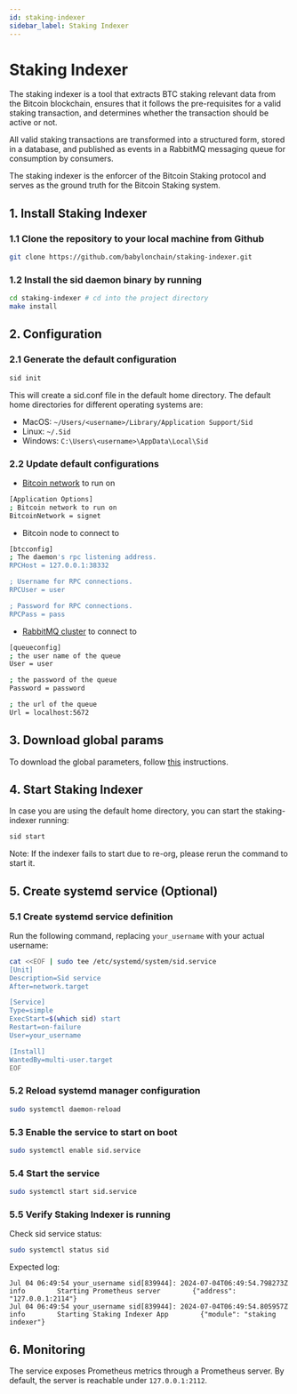 ```yaml
---
id: staking-indexer
sidebar_label: Staking Indexer
---
```

# Staking Indexer

The staking indexer is a tool that extracts BTC staking relevant data
from the Bitcoin blockchain, ensures that it follows the pre-requisites
for a valid staking transaction, and determines whether
the transaction should be active or not.

All valid staking transactions are transformed into a structured form,
stored in a database, and published as events in a RabbitMQ messaging queue
for consumption by consumers.

The staking indexer is the enforcer of the Bitcoin Staking protocol
and serves as the ground truth for the Bitcoin Staking system.

## 1. Install Staking Indexer

### 1.1 Clone the repository to your local machine from Github

```bash
git clone https://github.com/babylonchain/staking-indexer.git
```

### 1.2 Install the sid daemon binary by running

```bash
cd staking-indexer # cd into the project directory
make install
```

## 2. Configuration

### 2.1 Generate the default configuration

```bash
sid init
```

This will create a sid.conf file in the default home directory.
The default home directories for different operating systems are:

- MacOS:  `~/Users/<username>/Library/Application Support/Sid`
- Linux: `~/.Sid`
- Windows: `C:\Users\<username>\AppData\Local\Sid`

### 2.2 Update default configurations

- [Bitcoin network](../infra/bitcoind) to run on

```bash
[Application Options]
; Bitcoin network to run on
BitcoinNetwork = signet
```

- Bitcoin node to connect to

```bash
[btcconfig]
; The daemon's rpc listening address.
RPCHost = 127.0.0.1:38332

; Username for RPC connections.
RPCUser = user

; Password for RPC connections.
RPCPass = pass
```

- [RabbitMQ cluster](../infra/rabbitmq) to connect to

```bash
[queueconfig]
; the user name of the queue
User = user

; the password of the queue
Password = password

; the url of the queue
Url = localhost:5672
```

## 3. Download global params

To download the global parameters,
follow [this](../global-system-configuration.md#staking-parameters)
instructions.

## 4. Start Staking Indexer

In case you are using the default home directory,
you can start the staking-indexer running:

```bash
sid start
```

Note: If the indexer fails to start due to re-org,
please rerun the command to start it.

## 5. Create systemd service (Optional)

### 5.1 Create systemd service definition

Run the following command, replacing `your_username` with your actual username:

```bash
cat <<EOF | sudo tee /etc/systemd/system/sid.service
[Unit]
Description=Sid service
After=network.target

[Service]
Type=simple
ExecStart=$(which sid) start
Restart=on-failure
User=your_username

[Install]
WantedBy=multi-user.target
EOF
```

### 5.2 Reload systemd manager configuration

```bash
sudo systemctl daemon-reload
```

### 5.3 Enable the service to start on boot

```bash
sudo systemctl enable sid.service
```

### 5.4 Start the service

```bash
sudo systemctl start sid.service
```

### 5.5 Verify Staking Indexer is running

Check sid service status:

```bash
sudo systemctl status sid
```

Expected log:

```accesslog
Jul 04 06:49:54 your_username sid[839944]: 2024-07-04T06:49:54.798273Z        info        Starting Prometheus server        {"address": "127.0.0.1:2114"}
Jul 04 06:49:54 your_username sid[839944]: 2024-07-04T06:49:54.805957Z        info        Starting Staking Indexer App        {"module": "staking indexer"}
```

## 6. Monitoring

The service exposes Prometheus metrics through a Prometheus server.
By default, the server is reachable under `127.0.0.1:2112`.